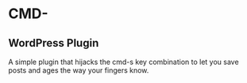 # CMD-
## WordPress Plugin

A simple plugin that hijacks the cmd-s key combination to let you save posts and ages the way your fingers know.
